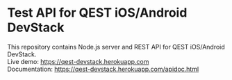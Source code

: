 # Test API for QEST iOS/Android DevStack
This repository contains Node.js server and REST API for QEST iOS/Android DevStack.   
Live demo: https://qest-devstack.herokuapp.com   
Documentation: https://qest-devstack.herokuapp.com/apidoc.html   
